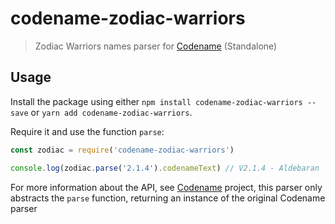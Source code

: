 # codename-zodiac-warriors

> Zodiac Warriors names parser for [Codename](https://github.com/khaosdoctor/Codename) (Standalone)

## Usage

Install the package using either `npm install codename-zodiac-warriors --save` or `yarn add codename-zodiac-warriors`.

Require it and use the function `parse`:

```js
const zodiac = require('codename-zodiac-warriors')

console.log(zodiac.parse('2.1.4').codenameText) // V2.1.4 - Aldebaran
```

For more information about the API, see [Codename](https://github.com/khaosdoctor/Codename) project, this parser only abstracts the `parse` function, returning an instance of the original Codename parser